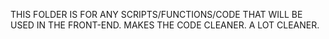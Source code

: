 THIS FOLDER IS FOR ANY SCRIPTS/FUNCTIONS/CODE THAT WILL BE USED IN THE FRONT-END.
MAKES THE CODE CLEANER. A LOT CLEANER. 
